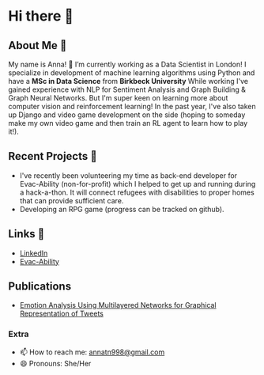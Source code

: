 # Hi there 🙌

## About Me 🧋

My name is Anna! 🔭 I’m currently working as a Data Scientist in London! I specialize in development of machine learning algorithms using Python and have a **MSc in Data Science** from **Birkbeck University**  While working I've gained experience with NLP for Sentiment Analysis and Graph Building & Graph Neural Networks. But I'm super keen on learning more about computer vision and reinforcement learning! In the past year, I've also taken up Django and video game development on the side (hoping to someday make my own video game and then train an RL agent to learn how to play it!). 


## Recent Projects 🍎
- I've recently been volunteering my time as back-end developer for Evac-Ability (non-for-profit) which I helped to get up and running during a hack-a-thon. It will connect refugees with disabilities to proper homes that can provide sufficient care.
- Developing an RPG game (progress can be tracked on github). 


## Links 🔗
- [LinkedIn](https://www.linkedin.com/in/anna-nguyen-0b4712160/)
- [Evac-Ability](https://evac-ability.com)

## Publications
- [Emotion Analysis Using Multilayered Networks for Graphical Representation of Tweets](https://ieeexplore.ieee.org/document/9893783)
### Extra 
- 📫 How to reach me: annatn998@gmail.com
- 😄 Pronouns: She/Her

